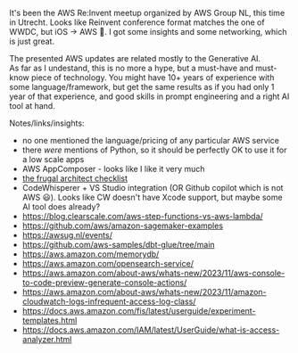 It's been the AWS Re:Invent meetup organized by AWS Group NL, this time in Utrecht.
Looks like Reinvent conference format matches the one of WWDC, but iOS -> AWS 🙂.
I got some insights and some networking, which is just great.

The presented AWS updates are related mostly to the Generative AI.  
As far as I undestand, this is no more a hype, but a must-have and must-know piece of technology. 
You might have 10+ years of experience with some language/framework, but get the same results as if you had only 1 year of that experience, and good skills in prompt engineering and a right AI tool at hand.

Notes/links/insights:
+ no one mentioned the language/pricing of any particular AWS service
+ there _were_ mentions of Python, so it should be perfectly OK to use it for a low scale apps
+ AWS AppComposer - looks like I like it very much
+ [the frugal architect checklist](http://thefrugalarchitect.com/)
+ CodeWhisperer + VS Studio integration (OR Github copilot which is not AWS 😃). Looks like CW doesn't have Xcode support, but maybe some AI tool does already?
+ https://blog.clearscale.com/aws-step-functions-vs-aws-lambda/
+ https://github.com/aws/amazon-sagemaker-examples
+ https://awsug.nl/events/
+ https://github.com/aws-samples/dbt-glue/tree/main
+ https://aws.amazon.com/memorydb/
+ https://aws.amazon.com/opensearch-service/
+ https://aws.amazon.com/about-aws/whats-new/2023/11/aws-console-to-code-preview-generate-console-actions/
+ https://aws.amazon.com/about-aws/whats-new/2023/11/amazon-cloudwatch-logs-infrequent-access-log-class/
+ https://docs.aws.amazon.com/fis/latest/userguide/experiment-templates.html
+ https://docs.aws.amazon.com/IAM/latest/UserGuide/what-is-access-analyzer.html
